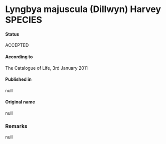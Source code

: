 # Lyngbya majuscula (Dillwyn) Harvey SPECIES

#### Status
ACCEPTED

#### According to
The Catalogue of Life, 3rd January 2011

#### Published in
null

#### Original name
null

### Remarks
null